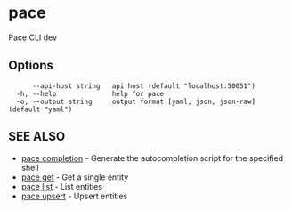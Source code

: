 # pace

Pace CLI dev

## Options

```
      --api-host string   api host (default "localhost:50051")
  -h, --help              help for pace
  -o, --output string     output format [yaml, json, json-raw] (default "yaml")
```

## SEE ALSO

* [pace completion](pace\_completion/) - Generate the autocompletion script for the specified shell
* [pace get](pace\_get/) - Get a single entity
* [pace list](pace\_list/) - List entities
* [pace upsert](pace\_upsert/) - Upsert entities
